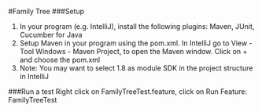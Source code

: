 #Family Tree
###Setup
1. In your program (e.g. IntelliJ), install the following plugins: Maven, JUnit, Cucumber for Java
2. Setup Maven in your program using the pom.xml. In IntelliJ go to View - Tool Windows - Maven Project, to open the Maven window. Click on + and choose the pom.xml
3. Note: You may want to select 1.8 as module SDK in the project structure in IntelliJ

###Run a test
Right click on FamilyTreeTest.feature, click on Run Feature: FamilyTreeTest